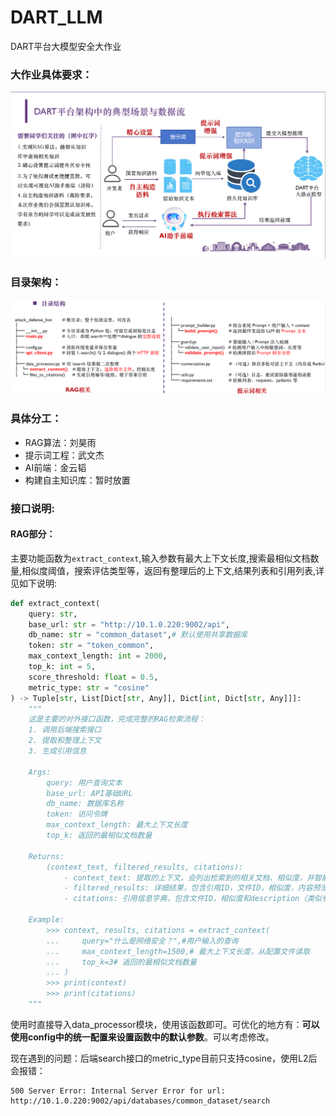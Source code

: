 # DART_LLM
DART平台大模型安全大作业

### 大作业具体要求：
![大作业具体要求](./assets/need.png)

### 目录架构：
![目录架构](./assets/structure.png)

### 具体分工：
- RAG算法：刘昊雨
- 提示词工程：武文杰
- AI前端：金云韬
- 构建自主知识库：暂时放置


### 接口说明:
#### RAG部分：
主要功能函数为```extract_context```,输入参数有最大上下文长度,搜索最相似文档数量,相似度阈值，搜索评估类型等，返回有整理后的上下文,结果列表和引用列表,详见如下说明:
```python
def extract_context(
    query: str,
    base_url: str = "http://10.1.0.220:9002/api",
    db_name: str = "common_dataset",# 默认使用共享数据库
    token: str = "token_common",
    max_context_length: int = 2000,
    top_k: int = 5,
    score_threshold: float = 0.5,
    metric_type: str = "cosine"
) -> Tuple[str, List[Dict[str, Any]], Dict[int, Dict[str, Any]]]:
    """
    这是主要的对外接口函数，完成完整的RAG检索流程：
    1. 调用后端搜索接口
    2. 提取和整理上下文
    3. 生成引用信息
    
    Args:
        query: 用户查询文本
        base_url: API基础URL
        db_name: 数据库名称
        token: 访问令牌
        max_context_length: 最大上下文长度
        top_k: 返回的最相似文档数量
        
    Returns:
        (context_text, filtered_results, citations):
            - context_text: 提取的上下文，会列出检索到的相关文档、相似度，并智能截断，建议给LLM使用
            - filtered_results: 详细结果，包含引用ID，文件ID，相似度，内容预览，方便用户查看检索内容
            - citations: 引用信息字典，包含文件ID，相似度和description（类似参考文献列表）
            
    Example:
        >>> context, results, citations = extract_context(
        ...     query="什么是网络安全？",#用户输入的查询
        ...     max_context_length=1500,# 最大上下文长度，从配置文件读取
        ...     top_k=3# 返回的最相似文档数量
        ... )
        >>> print(context)
        >>> print(citations)
    """
```
使用时直接导入data_processor模块，使用该函数即可。可优化的地方有：**可以使用config中的统一配置来设置函数中的默认参数**。可以考虑修改。

现在遇到的问题：后端search接口的metric_type目前只支持cosine，使用L2后会报错：
```
500 Server Error: Internal Server Error for url: http://10.1.0.220:9002/api/databases/common_dataset/search
```